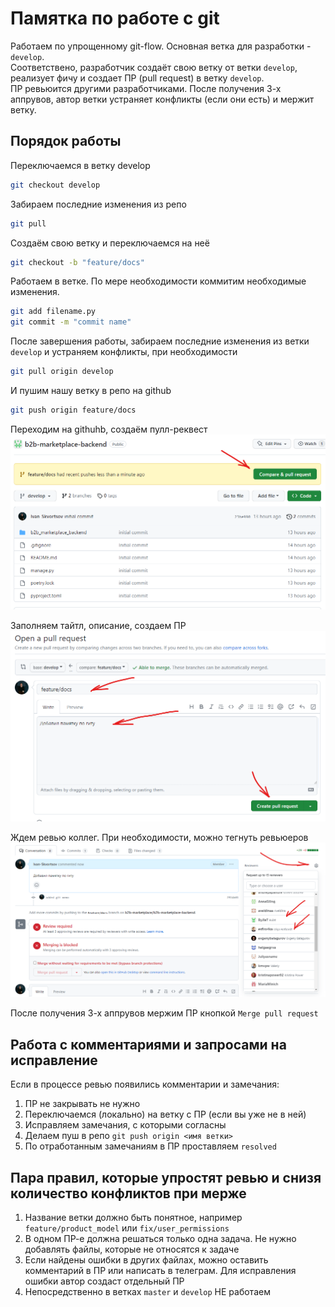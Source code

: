 # Памятка по работе с git
Работаем по упрощенному git-flow. Основная ветка для разработки - `develop`. <br>
Соответствено, разработчик создаёт свою ветку от ветки `develop`, реализует фичу и создает ПР (pull request) в ветку `develop`.<br>
ПР ревьюится другими разработчиками. После получения 3-х аппрувов, автор ветки устраняет конфликты (если они есть) и мержит ветку.

## Порядок работы
Переключаемся в ветку develop
```sh
git checkout develop
```
Забираем последние изменения из репо
```sh
git pull
```
Создаём свою ветку и переключаемся на неё
```sh
git checkout -b "feature/docs"
```
Работаем в ветке. По мере необходимости коммитим необходимые изменения.
```sh
git add filename.py
git commit -m "commit name"
```
После завершения работы, забираем последние изменения из ветки `develop` и устраняем конфликты, при необходимости
```sh
git pull origin develop
```
И пушим нашу ветку в репо на github
```sh
git push origin feature/docs
```
Переходим на githuhb, создаём пулл-реквест
![Alt text](compare_and_pr.png)

Заполняем тайтл, описание, создаем ПР
![Alt text](pr_details.png)

Ждем ревью коллег. При необходимости, можно тегнуть ревьюеров
![Alt text](reviewers.png)

После получения 3-х аппрувов мержим ПР кнопкой `Merge pull request`


## Работа с комментариями и запросами на исправление
Если в процессе ревью появились комментарии и замечания:
1. ПР не закрывать не нужно
2. Переключаемся (локально) на ветку с ПР (если вы уже не в ней)
3. Исправляем замечания, с которыми согласны
4. Делаем пуш в репо ```git push origin <имя ветки>```
5. По отработанным замечаниям в ПР проставляем `resolved`

## Пара правил, которые упростят ревью и снизя количество конфликтов при мерже
1. Название ветки должно быть понятное, например `feature/product_model` или `fix/user_permissions`
2. В одном ПР-е должна решаться только одна задача. Не нужно добавлять файлы, которые не относятся к задаче
3. Если найдены ошибки в других файлах, можно оставить комментарий в ПР или написать в телеграм. Для исправления ошибки автор создаст отдельный ПР
4. Непосредственно в ветках `master` и `develop` НЕ работаем